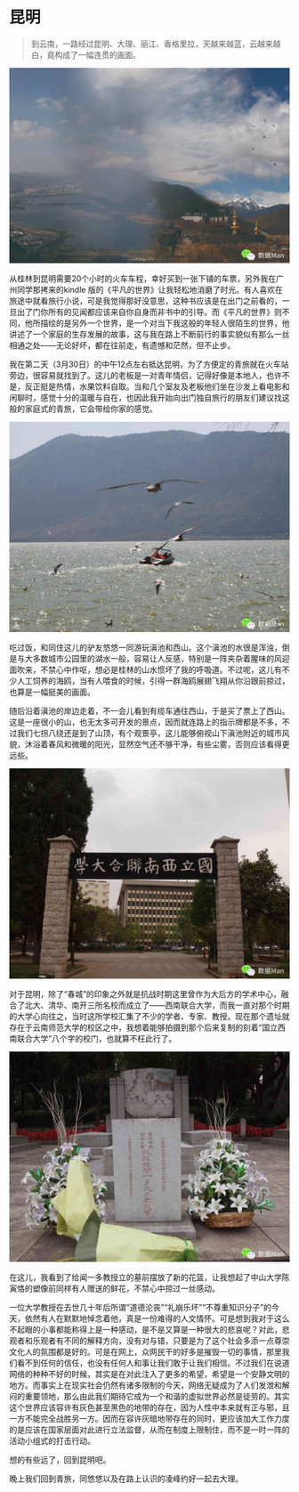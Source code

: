 # 昆明

> 到云南，一路经过昆明、大理、丽江、香格里拉，天越来越蓝，云越来越白，竟构成了一幅连贯的画面。

![](img/10-kunming/01.jpg)

从桂林到昆明需要20个小时的火车车程，幸好买到一张下铺的车票，另外我在广州同学那拷来的kindle 版的《平凡的世界》让我轻松地消磨了时光。有人喜欢在旅途中就看旅行小说，可是我觉得那好没意思，这种书应该是在出门之前看的，一旦出了门你所有的见闻都应该来自你自身而非书中的引导。而《平凡的世界》则不同，他所描绘的是另外一个世界，是一个对当下我这般的年轻人很陌生的世界，他讲述了一个家庭的生存发展的故事，这与我在路上不断前行的事实貌似有那么一丝相通之处——无论好坏，都在往前走，有遗憾和茫然，但不止步。

我在第二天（3月30日）的中午12点左右抵达昆明，为了方便定的青旅就在火车站旁边，很容易就找到了。这儿的老板是一对青年情侣，记得好像是本地人，也许不是，反正挺是热情，水果饮料自取。当和几个室友及老板他们坐在沙发上看电影和闲聊时，感觉十分的温暖与自在，也因此我开始向出门独自旅行的朋友们建议找这般的家庭式的青旅，它会带给你家的感觉。

![](img/10-kunming/02.jpg)

吃过饭，和同住这儿的驴友悠悠一同游玩滇池和西山。这个滇池的水很是浑浊，倒是与大多数城市公园里的湖水一般，容易让人反感，特别是一阵夹杂着腥味的风迎面吹来，不禁心中作呕，想必是桂林的山水惯坏了我的呼吸道。不过呢，这儿有不少人工饲养的海鸥，当有人喂食的时候，引得一群海鸥展翅飞翔从你沿跟前掠过，也算是一幅挺美的画面。

随后沿着滇池的岸边走着，不一会儿看到有缆车通往西山，于是买了票上了西山。这是一座很小的山，也无太多可开发的景点，因而就连路上的指示牌都是不多，不过我们七拐八绕还是到了山顶，有个观景亭，这儿能够俯视山下滇池附近的城市风貌，沐浴着春风和微暖的阳光，显然空气还不够干净，有些尘雾，否则应该看得更远些。

![](img/10-kunming/03.jpg)

对于昆明，除了“春城”的印象之外就是抗战时期这里曾作为大后方的学术中心，融合了北大、清华、南开三所名校而成立了——西南联合大学，而我一直对那个时期的大学心向往之，当时这所学校汇集了不少的学者、专家、教授。现在那个遗址就存在于云南师范大学的校区之中，我想着能够拍摄到那个后来复制的刻着“国立西南联合大学”八个字的校门，也就算不枉此行了。

![](img/10-kunming/04.jpg)

在这儿，我看到了给闻一多教授立的墓前摆放了新的花篮，让我想起了中山大学陈寅恪的塑像前同样有人赠送的鲜花，不禁心中掠过一丝感动。

一位大学教授在去世几十年后所谓“道德沦丧”“礼崩乐坏”“不尊重知识分子”的今天，依然有人在默默地悼念着他，真是一份难得的人文情怀。可是想到我对于这么不起眼的小事都能称得上是一种感动，是不是又算是一种很大的悲哀呢？对此，悲观者和乐观者有不同的解释方向，没有对与错，只要是为了这个社会多添一点尊崇文化人的氛围都是好的。可是在网上，众网民干的好多是摧毁一切的事情，那里我们看不到任何的信任，也没有任何人和事让我们敢于让我们相信。不过我们在说道网络的种种不好的时候，其实是在对此注入了更多的希望，希望是一个安静文明的地方。而事实上在现实社会仍然有诸多限制的今天，网络无疑成为了人们发泄和解闷的重要领地，那么由此我们期待它成为一个和谐的虚拟世界必然是徒劳的。其实这个世界应该容许有灰色甚至黑色的地带的存在，因为人性中本来就有正与邪，且一方不能完全战胜另一方。因而在容许灰暗地带存在的同时，更应该加大工作力度的是应该在国家层面对此进行立法监督，从而在制度上限制住，而不是一时一阵的活动小组式的打击行动。

想的有些远了，回到昆明吧。

晚上我们回到青旅，同悠悠以及在路上认识的凌峰约好一起去大理。